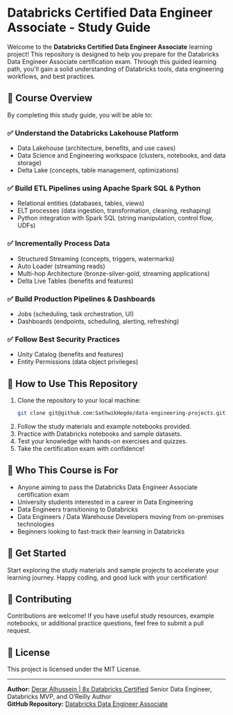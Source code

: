 # Databricks Certified Data Engineer Associate - Study Guide

Welcome to the **Databricks Certified Data Engineer Associate** learning project! This repository is designed to help you prepare for the Databricks Data Engineer Associate certification exam. Through this guided learning path, you'll gain a solid understanding of Databricks tools, data engineering workflows, and best practices.

## 📌 Course Overview
By completing this study guide, you will be able to:

### ✅ Understand the Databricks Lakehouse Platform
- Data Lakehouse (architecture, benefits, and use cases)
- Data Science and Engineering workspace (clusters, notebooks, and data storage)
- Delta Lake (concepts, table management, optimizations)

### ✅ Build ETL Pipelines using Apache Spark SQL & Python
- Relational entities (databases, tables, views)
- ELT processes (data ingestion, transformation, cleaning, reshaping)
- Python integration with Spark SQL (string manipulation, control flow, UDFs)

### ✅ Incrementally Process Data
- Structured Streaming (concepts, triggers, watermarks)
- Auto Loader (streaming reads)
- Multi-hop Architecture (bronze-silver-gold, streaming applications)
- Delta Live Tables (benefits and features)

### ✅ Build Production Pipelines & Dashboards
- Jobs (scheduling, task orchestration, UI)
- Dashboards (endpoints, scheduling, alerting, refreshing)

### ✅ Follow Best Security Practices
- Unity Catalog (benefits and features)
- Entity Permissions (data object privileges)

## 📖 How to Use This Repository
1. Clone the repository to your local machine:
   ```sh
   git clone git@github.com:SathwikHegde/data-engineering-projects.git
   ```
2. Follow the study materials and example notebooks provided.
3. Practice with Databricks notebooks and sample datasets.
4. Test your knowledge with hands-on exercises and quizzes.
5. Take the certification exam with confidence!

## 🎯 Who This Course is For
- Anyone aiming to pass the Databricks Data Engineer Associate certification exam
- University students interested in a career in Data Engineering
- Data Engineers transitioning to Databricks
- Data Engineers / Data Warehouse Developers moving from on-premises technologies
- Beginners looking to fast-track their learning in Databricks

## 🚀 Get Started
Start exploring the study materials and sample projects to accelerate your learning journey. Happy coding, and good luck with your certification!

## 📌 Contributing
Contributions are welcome! If you have useful study resources, example notebooks, or additional practice questions, feel free to submit a pull request.

## 📜 License
This project is licensed under the MIT License.

---
**Author:** [Derar Alhussein | 8x Databricks Certified](https://gale.udemy.com/user/derar-alhussein/)
Senior Data Engineer, Databricks MVP, and O’Reilly Author  
**GitHub Repository:** [Databricks Data Engineer Associate](git@github.com:SathwikHegde/data-engineering-projects.git)

